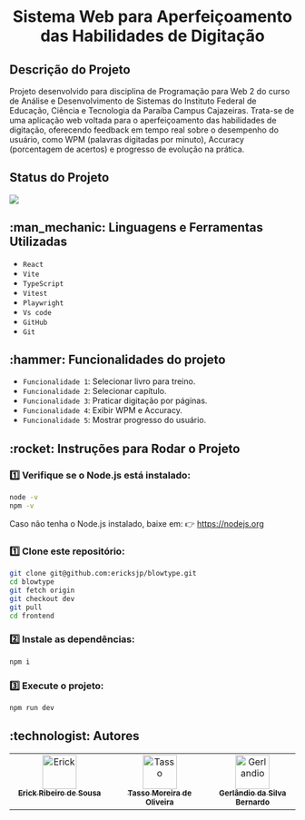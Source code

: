 <h1 align="center">Sistema Web para Aperfeiçoamento das Habilidades de Digitação</h1>
<div>
 <h2>Descrição do Projeto</h2>
 <p>
   Projeto desenvolvido para disciplina de Programação para Web 2 do curso de Análise e Desenvolvimento de Sistemas do Instituto Federal de Educação, Ciência e Tecnologia da Paraíba Campus Cajazeiras. Trata-se de uma aplicação web voltada para o aperfeiçoamento das habilidades de digitação, oferecendo feedback em tempo real sobre o desempenho do usuário, como WPM (palavras digitadas por minuto), Accuracy (porcentagem de acertos) e progresso de evolução na prática.
 </p>
 <h2>Status do Projeto</h2>
 <p>
   <img loading="lazy" src="http://img.shields.io/static/v1?label=STATUS&message=EM%20DESENVOLVIMENTO&color=GREEN&style=for-the-badge"/>
</p>


 <h2>:man_mechanic: Linguagens e Ferramentas Utilizadas</h2>


- ``React``
- ``Vite``
- ``TypeScript``
- ``Vitest``
- ``Playwright``
- ``Vs code``
- ``GitHub``
- ``Git``
<h2>:hammer: Funcionalidades do projeto</h2>

- `Funcionalidade 1`: Selecionar livro para treino.
- `Funcionalidade 2`: Selecionar capítulo.
- `Funcionalidade 3`: Praticar digitação por páginas.
- `Funcionalidade 4`: Exibir WPM e Accuracy.
- `Funcionalidade 5`: Mostrar progresso do usuário.

<h2>:rocket: Instruções para Rodar o Projeto</h2>


### 1️⃣ Verifique se o Node.js está instalado:
```bash
node -v
npm -v
```


Caso não tenha o Node.js instalado, baixe em:
👉 https://nodejs.org


### 1️⃣ Clone este repositório:


```bash
git clone git@github.com:ericksjp/blowtype.git
cd blowtype
git fetch origin
git checkout dev 
git pull
cd frontend
```

### 2️⃣ Instale as dependências:
```bash
npm i
```
### 3️⃣ Execute o projeto:
```bash
npm run dev
```
<h2> :technologist:  Autores</h2>
 <table >
 <tbody>
   <tr>
     <td align="center" valign="top" width="35%">
       <a href="https://github.com/ericksjp">
         <img src="https://avatars.githubusercontent.com/u/126838970?v=4" width="60px;" alt="Erick"/>
         <br/>
         <sub>
           <b>Erick Ribeiro de Sousa</b>
         </sub>
       </a>
     </td>
     <td align="center" valign="top" width="35%" >
       <a href="https://github.com/tassomoreira">
         <img src="https://avatars.githubusercontent.com/u/99520151?v=4" width="60px;" alt="Tasso"/>
         <br/>
         <sub>
           <b>Tasso Moreira de Oliveira</b>
         </sub>
       </a>
     </td>
       <td align="center" valign="top" width="35%">
       <a href="https://github.com/GerlandioBernardo">
         <img src="https://avatars.githubusercontent.com/u/126838970?v=4" width="60px;" alt="Gerlandio" />
         <br/>
         <sub>
           <b>Gerlândio da Silva Bernardo</b>
         </sub>
       </a>
     </td>
   </tr>
 </tbody>
</table>
</div>
